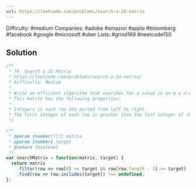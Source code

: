 ```yaml
---
url: https://leetcode.com/problems/search-a-2d-matrix
---
```


Difficulty: #medium
Companies: #adobe #amazon #apple #bloomberg #facebook #google #microsoft #uber
Lists: #grind169 #neetcode150

## Solution

```javascript
/**
 * 74. Search a 2D Matrix
 * https://leetcode.com/problems/search-a-2d-matrix/
 * Difficulty: Medium
 *
 * Write an efficient algorithm that searches for a value in an m x n matrix.
 * This matrix has the following properties:
 *
 * Integers in each row are sorted from left to right.
 * The first integer of each row is greater than the last integer of the previous row.
 */

/**
 * @param {number[][]} matrix
 * @param {number} target
 * @return {boolean}
 */
var searchMatrix = function(matrix, target) {
  return matrix
    .filter(row => row[0] <= target && row[row.length - 1] >= target)
    .find(row => row.includes(target)) !== undefined;
};

```
